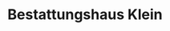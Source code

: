 ---
title: "Bestattungshaus Klein"
url: /noerten-hardenberg/bestattungshaus-klein/
shop: Bestattungen
---